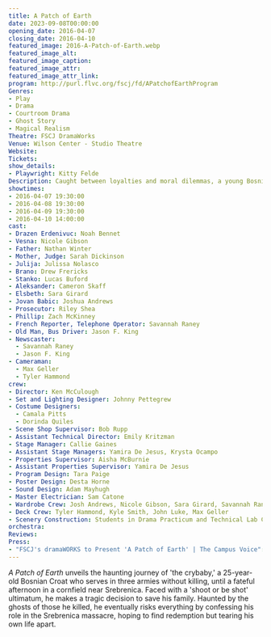 ```yaml
---
title: A Patch of Earth
date: 2023-09-08T00:00:00
opening_date: 2016-04-07
closing_date: 2016-04-10
featured_image: 2016-A-Patch-of-Earth.webp
featured_image_alt:
featured_image_caption:
featured_image_attr:
featured_image_attr_link:
program: http://purl.flvc.org/fscj/fd/APatchofEarthProgram
Genres:
- Play
- Drama
- Courtroom Drama
- Ghost Story
- Magical Realism
Theatre: FSCJ DramaWorks
Venue: Wilson Center - Studio Theatre
Website:
Tickets:
show_details:
- Playwright: Kitty Felde
Description: Caught between loyalties and moral dilemmas, a young Bosnian Croat faces an impossible choice that haunts him beyond war.
showtimes:
- 2016-04-07 19:30:00
- 2016-04-08 19:30:00
- 2016-04-09 19:30:00
- 2016-04-10 14:00:00
cast:
- Drazen Erdenivuc: Noah Bennet
- Vesna: Nicole Gibson
- Father: Nathan Winter
- Mother, Judge: Sarah Dickinson
- Julija: Julissa Nolasco
- Brano: Drew Frericks
- Stanko: Lucas Buford
- Aleksander: Cameron Skaff
- Elsbeth: Sara Girard
- Jovan Babic: Joshua Andrews
- Prosecutor: Riley Shea
- Phillip: Zach McKinney
- French Reporter, Telephone Operator: Savannah Raney
- Old Man, Bus Driver: Jason F. King
- Newscaster: 
  - Savannah Raney
  - Jason F. King
- Cameraman: 
  - Max Geller
  - Tyler Hammond
crew: 
- Director: Ken McCulough
- Set and Lighting Designer: Johnny Pettegrew
- Costume Designers: 
  - Camala Pitts
  - Dorinda Quiles
- Scene Shop Supervisor: Bob Rupp
- Assistant Technical Director: Emily Kritzman
- Stage Manager: Callie Gaines
- Assistant Stage Managers: Yamira De Jesus, Krysta Ocampo
- Properties Supervisor: Aisha McBurnie
- Assistant Properties Supervisor: Yamira De Jesus
- Program Design: Tara Paige
- Poster Design: Desta Horne
- Sound Design: Adam Mayhugh
- Master Electrician: Sam Catone
- Wardrobe Crew: Josh Andrews, Nicole Gibson, Sara Girard, Savannah Raney
- Deck Crew: Tyler Hammond, Kyle Smith, John Luke, Max Geller
- Scenery Construction: Students in Drama Practicum and Technical Lab Class
orchestra:
Reviews: 
Press:
- "FSCJ's dramaWORKS to Present 'A Patch of Earth' | The Campus Voice": https://thecampusvoice.wordpress.com/2016/03/12/fscj-press-release-fscjs-dramaworks-to-present-a-patch-of-earth/
---
```

*A Patch of Earth* unveils the haunting journey of 'the crybaby,' a 25-year-old Bosnian Croat who serves in three armies without killing, until a fateful afternoon in a cornfield near Srebrenica. Faced with a 'shoot or be shot' ultimatum, he makes a tragic decision to save his family. Haunted by the ghosts of those he killed, he eventually risks everything by confessing his role in the Srebrenica massacre, hoping to find redemption but tearing his own life apart.
